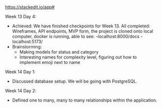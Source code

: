 https://stackedit.io/app#

Week 13 Day 4:

-   Achieved:
    We have finished checkpoints for Week 13.
    All completed: Wireframes, API endpoints, MVP form, the project is cloned onto local computer, docker is running, able to see:
    -localhost:8000/docs
    -localhost:5173/
-   Brainstorming:
    -   Making models for status and category
    -   Interesting names for complexity level, figuring out how to implement emoji next to name

Week 14 Day 1:

-   Discussed database setup. We will be going with PostgreSQL.

Week 14 Day 2:

-   Defined one to many, many to many relationships within the application.
